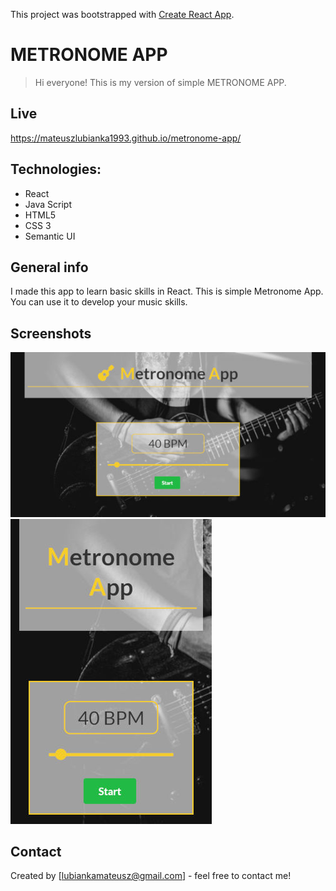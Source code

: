 This project was bootstrapped with [Create React App](https://github.com/facebook/create-react-app).

# METRONOME APP
> Hi everyone! This is my version of simple METRONOME APP. 

## Live
https://mateuszlubianka1993.github.io/metronome-app/

## Technologies:
* React
* Java Script
* HTML5
* CSS 3
* Semantic UI

## General info
I made this app to learn basic skills in React. 
This is simple Metronome App. You can use it to develop your music skills. 

## Screenshots
![screenshot - for laptop](./images/desktop.jpg)
![screenshot - for mobile](./images/mobile.jpg)

## Contact
Created by [lubiankamateusz@gmail.com] - feel free to contact me!
